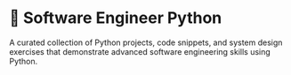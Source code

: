 # 🐍 Software Engineer Python

A curated collection of Python projects, code snippets, and system design exercises that demonstrate advanced software engineering skills using Python.
